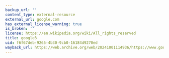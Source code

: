 ```yaml
---
backup_url: ''
content_type: external-resource
external_url: google.com
has_external_license_warning: true
is_broken: ''
license: https://en.wikipedia.org/wiki/All_rights_reserved
title: google3
uid: f6f67deb-9265-4b30-9cb0-16184d9270ed
wayback_url: https://web.archive.org/web/20241001114936/https://www.google.com/
---
```

